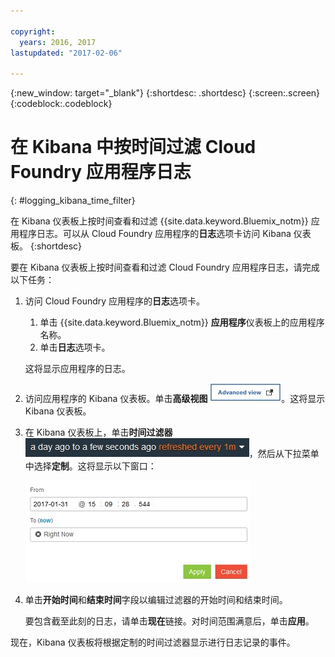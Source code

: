 ```yaml
---

copyright:
  years: 2016, 2017
lastupdated: "2017-02-06"

---
```



{:new_window: target="_blank"}
{:shortdesc: .shortdesc}
{:screen:.screen}
{:codeblock:.codeblock}


# 在 Kibana 中按时间过滤 Cloud Foundry 应用程序日志
<!-- for example, Uploading your data -->
{: #logging_kibana_time_filter}


在 Kibana 仪表板上按时间查看和过滤 {{site.data.keyword.Bluemix_notm}} 应用程序日志。可以从 Cloud Foundry 应用程序的**日志**选项卡访问 Kibana 仪表板。
{:shortdesc}

要在 Kibana 仪表板上按时间查看和过滤 Cloud Foundry 应用程序日志，请完成以下任务：

1. 访问 Cloud Foundry 应用程序的**日志**选项卡。 

    1. 单击 {{site.data.keyword.Bluemix_notm}} **应用程序**仪表板上的应用程序名称。
    2. 单击**日志**选项卡。 
    
    这将显示应用程序的日志。

2. 访问应用程序的 Kibana 仪表板。单击**高级视图** ![“高级视图”链接](images/logging_advanced_view.jpg)。这将显示 Kibana 仪表板。


3. 在 Kibana 仪表板上，单击**时间过滤器** ![Kibana 时间过滤器](images/logging_kibana_time_filter.jpg)，然后从下拉菜单中选择**定制**。这将显示以下窗口：

    ![Kibana 仪表板上的定制时间过滤器](images/logging_custom_time_filter.jpg)

4. 单击**开始时间**和**结束时间**字段以编辑过滤器的开始时间和结束时间。 
    
    要包含截至此刻的日志，请单击**现在**链接。对时间范围满意后，单击**应用**。 

现在，Kibana 仪表板将根据定制的时间过滤器显示进行日志记录的事件。
